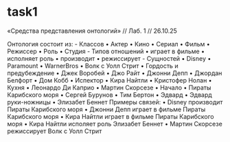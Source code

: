 # task1

 «Средства представления онтологий» // Лаб. 1 // 26.10.25

 Онтология состоит из:
    - Классов
        • Актер
        • Кино
          • Сериал
          • Фильм
        • Режиссер
        • Роль
        • Студия
    - Типов отношений
        • играет в фильме
        • исполняет роль
        • производит
        • режиссирует
    - Сущностей
        • Disney
        • Paramount
        • WarnerBros
        • Волк с Уолл Стрит
        • Гордость и предубеждение
        • Джек Воробей
        • Джо Райт
        • Джонни Депп
        • Джордан Белфорт
        • Дом Кобб
        • Испектор
        • Кира Найтли
        • Кристофер Нолан
        • Кухня
        • Леонардо Ди Каприо
        • Мартин Скорсезе
        • Начало
        • Пираты Карибского моря
        • Сергей Бурунов
        • Тим Бертон
        • Эдвард
        • Эдвард руки-ножницы
        • Элизабет Беннет
Примеры связей:
• Disney производит Пираты Карибского моря
• Джонни Депп играет в фильме Пираты Карибского моря
• Кира Найтли играет в фильме Пираты Карибского моря
• Кира Найтли исполяет роль Элизабет Беннет
• Мартин Скорсезе режиссирует Волк с Уолл Стрит
